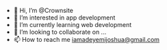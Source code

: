 - 👋 Hi, I’m @Crownsite
- 👀 I’m interested in app development
- 🌱 I’m currently learning web development
- 💞️ I’m looking to collaborate on ...
- 📫 How to reach me iamadeyemijoshua@gmail.com

<!---
Crownsite/Crownsite is a ✨ special ✨ repository because its `README.md` (this file) appears on your GitHub profile.
You can click the Preview link to take a look at your changes.
--->
